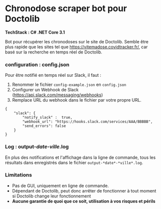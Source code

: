 # Chronodose scraper bot pour Doctolib
**TechStack : C# .NET Core 3.1**

Bot pour récupérer les chronodoses sur le site de Doctolib. 
Semble être plus rapide que les sites tel que https://vitemadose.covidtracker.fr/, car basé sur la recherche en temps réel de Doctolib.

### configuration : config.json
Pour être notifié en temps réel sur Slack, il faut :
1. Renommer le fichier `config-example.json` en `config.json`
2. Configurer un Webhook de Slack (https://api.slack.com/messaging/webhooks)
3. Remplace URL du webhook dans le fichier par votre propre URL.
```
{
    "slack": {
        "notify_slack" :  true, 
        "webhook_url": "https://hooks.slack.com/services/AAA/BBBBB",
        "send_errors": false
    }
}
```
### Log : output-*date*-*ville*.log
En plus des notifications et l'affichage dans la ligne de commande, tous les résultats dans enregistrés dans le fichier `output-*date*-*ville*.log`.

### Limitations
- Pas de GUI, uniquement en ligne de commande.
- Dépendant de Doctolib, peut donc arrêter de fonctionner à tout moment si Doctolib change leur fonctionnement
- **Aucune garantie de quoi que ce soit, utilisation à vos risques et périls**
